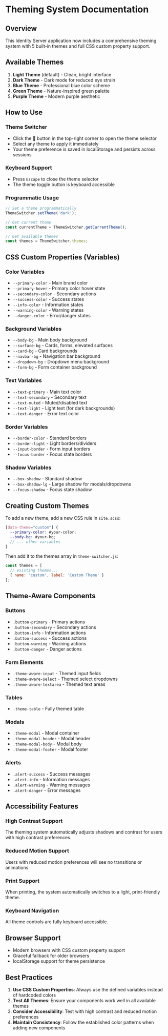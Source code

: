 # Theming System Documentation

## Overview
This Identity Server application now includes a comprehensive theming system with 5 built-in themes and full CSS custom property support.

## Available Themes
1. **Light Theme** (default) - Clean, bright interface
2. **Dark Theme** - Dark mode for reduced eye strain
3. **Blue Theme** - Professional blue color scheme
4. **Green Theme** - Nature-inspired green palette
5. **Purple Theme** - Modern purple aesthetic

## How to Use

### Theme Switcher
- Click the 🎨 button in the top-right corner to open the theme selector
- Select any theme to apply it immediately
- Your theme preference is saved in localStorage and persists across sessions

### Keyboard Support
- Press `Escape` to close the theme selector
- The theme toggle button is keyboard accessible

### Programmatic Usage
```javascript
// Set a theme programmatically
ThemeSwitcher.setTheme('dark');

// Get current theme
const currentTheme = ThemeSwitcher.getCurrentTheme();

// Get available themes
const themes = ThemeSwitcher.themes;
```

## CSS Custom Properties (Variables)

### Color Variables
- `--primary-color` - Main brand color
- `--primary-hover` - Primary color hover state
- `--secondary-color` - Secondary actions
- `--success-color` - Success states
- `--info-color` - Information states
- `--warning-color` - Warning states
- `--danger-color` - Error/danger states

### Background Variables
- `--body-bg` - Main body background
- `--surface-bg` - Cards, forms, elevated surfaces
- `--card-bg` - Card backgrounds
- `--navbar-bg` - Navigation bar background
- `--dropdown-bg` - Dropdown menu background
- `--form-bg` - Form container background

### Text Variables
- `--text-primary` - Main text color
- `--text-secondary` - Secondary text
- `--text-muted` - Muted/disabled text
- `--text-light` - Light text (for dark backgrounds)
- `--text-danger` - Error text color

### Border Variables
- `--border-color` - Standard borders
- `--border-light` - Light borders/dividers
- `--input-border` - Form input borders
- `--focus-border` - Focus state borders

### Shadow Variables
- `--box-shadow` - Standard shadow
- `--box-shadow-lg` - Large shadow for modals/dropdowns
- `--focus-shadow` - Focus state shadow

## Creating Custom Themes

To add a new theme, add a new CSS rule in `site.scss`:

```scss
[data-theme="custom"] {
  --primary-color: #your-color;
  --body-bg: #your-bg;
  // ... other variables
}
```

Then add it to the themes array in `theme-switcher.js`:

```javascript
const themes = [
  // existing themes...
  { name: 'custom', label: 'Custom Theme' }
];
```

## Theme-Aware Components

### Buttons
- `.button-primary` - Primary actions
- `.button-secondary` - Secondary actions
- `.button-info` - Information actions
- `.button-success` - Success actions
- `.button-warning` - Warning actions
- `.button-danger` - Danger actions

### Form Elements
- `.theme-aware-input` - Themed input fields
- `.theme-aware-select` - Themed select dropdowns
- `.theme-aware-textarea` - Themed text areas

### Tables
- `.theme-table` - Fully themed table

### Modals
- `.theme-modal` - Modal container
- `.theme-modal-header` - Modal header
- `.theme-modal-body` - Modal body
- `.theme-modal-footer` - Modal footer

### Alerts
- `.alert-success` - Success messages
- `.alert-info` - Information messages
- `.alert-warning` - Warning messages
- `.alert-danger` - Error messages

## Accessibility Features

### High Contrast Support
The theming system automatically adjusts shadows and contrast for users with high contrast preferences.

### Reduced Motion Support
Users with reduced motion preferences will see no transitions or animations.

### Print Support
When printing, the system automatically switches to a light, print-friendly theme.

### Keyboard Navigation
All theme controls are fully keyboard accessible.

## Browser Support
- Modern browsers with CSS custom property support
- Graceful fallback for older browsers
- localStorage support for theme persistence

## Best Practices

1. **Use CSS Custom Properties**: Always use the defined variables instead of hardcoded colors
2. **Test All Themes**: Ensure your components work well in all available themes
3. **Consider Accessibility**: Test with high contrast and reduced motion preferences
4. **Maintain Consistency**: Follow the established color patterns when adding new components